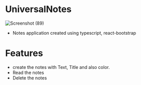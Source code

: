 # UniversalNotes

![Screenshot (89)](https://user-images.githubusercontent.com/58090261/184534531-17189592-e6d8-49ec-9080-6edff74e21a7.png)

* Notes application created using typescript, react-bootstrap

# Features
* create the notes with Text, Title and also color.
* Read the notes
* Delete the notes
